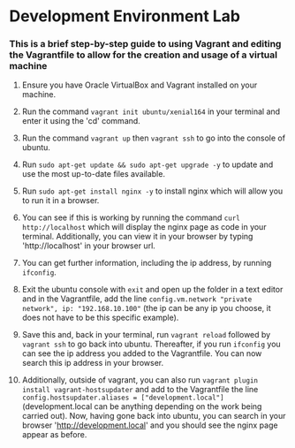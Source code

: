 # Development Environment Lab

### This is a brief step-by-step guide to using Vagrant and editing the Vagrantfile to allow for the creation and usage of a virtual machine

1. Ensure you have Oracle VirtualBox and Vagrant installed on your machine.

2. Run the command ```vagrant init ubuntu/xenial164``` in your terminal and enter it using the 'cd' command.

3. Run the command ```vagrant up``` then ```vagrant ssh``` to go into the console of ubuntu.

4. Run ```sudo apt-get update && sudo apt-get upgrade -y``` to update and use the most up-to-date files available.

5. Run ```sudo apt-get install nginx -y``` to install nginx which will allow you to run it in a browser.

6. You can see if this is working by running the command ```curl http://localhost``` which will display the nginx page as code in your terminal. Additionally, you can view it in your browser by typing 'http://localhost' in your browser url.

7. You can get further information, including the ip address, by running ```ifconfig```.

8. Exit the ubuntu console with ```exit``` and open up the folder in a text editor and in the Vagrantfile, add the line ```config.vm.network "private network", ip: "192.168.10.100"``` (the ip can be any ip you choose, it does not have to be this specific example).

9. Save this and, back in your terminal, run ```vagrant reload``` followed by ```vagrant ssh``` to go back into ubuntu. Thereafter, if you run ```ifconfig``` you can see the ip address you added to the Vagrantfile. You can now search this ip address in your browser.

10. Additionally, outside of vagrant, you can also run ```vagrant plugin install vagrant-hostsupdater``` and add to the Vagrantfile the line ```config.hostsupdater.aliases = ["development.local"]``` (development.local can be anything depending on the work being carried out). Now, having gone back into ubuntu, you can search in your browser 'http://development.local' and you should see the nginx page appear as before.